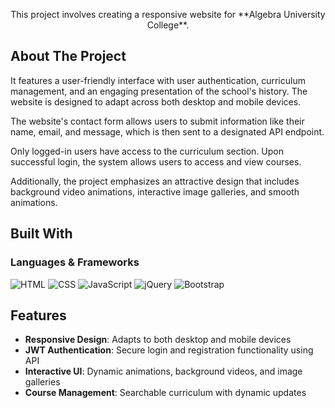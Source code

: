 <p align="center">
    This project involves creating a responsive website for **Algebra University College**.  
</p>

<!-- ABOUT THE PROJECT -->
## About The Project

It features a user-friendly interface with user authentication, curriculum management, and an engaging presentation of the school's history. The website is designed to adapt across both desktop and mobile devices.

The website's contact form allows users to submit information like their name, email, and message, which is then sent to a designated API endpoint. 

Only logged-in users have access to the curriculum section. Upon successful login, the system allows users to access and view courses.

Additionally, the project emphasizes an attractive design that includes background video animations, interactive image galleries, and smooth animations.

## Built With

### Languages & Frameworks
![HTML](https://img.shields.io/badge/HTML5-E34F26?style=for-the-badge&logo=html5&logoColor=white)
![CSS](https://img.shields.io/badge/CSS3-1572B6?style=for-the-badge&logo=css3&logoColor=white)
![JavaScript](https://img.shields.io/badge/JavaScript-F7DF1E?style=for-the-badge&logo=javascript&logoColor=black)
![jQuery](https://img.shields.io/badge/jQuery-0769AD?style=for-the-badge&logo=jquery&logoColor=white)
![Bootstrap](https://img.shields.io/badge/Bootstrap-563D7C?style=for-the-badge&logo=bootstrap&logoColor=white)

## Features
- **Responsive Design**: Adapts to both desktop and mobile devices
- **JWT Authentication**: Secure login and registration functionality using API
- **Interactive UI**: Dynamic animations, background videos, and image galleries
- **Course Management**: Searchable curriculum with dynamic updates

